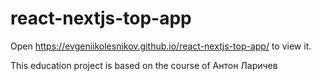 # react-nextjs-top-app  
Open https://evgeniikolesnikov.github.io/react-nextjs-top-app/ to view it.  

This education project is based on the course of Антон Ларичев